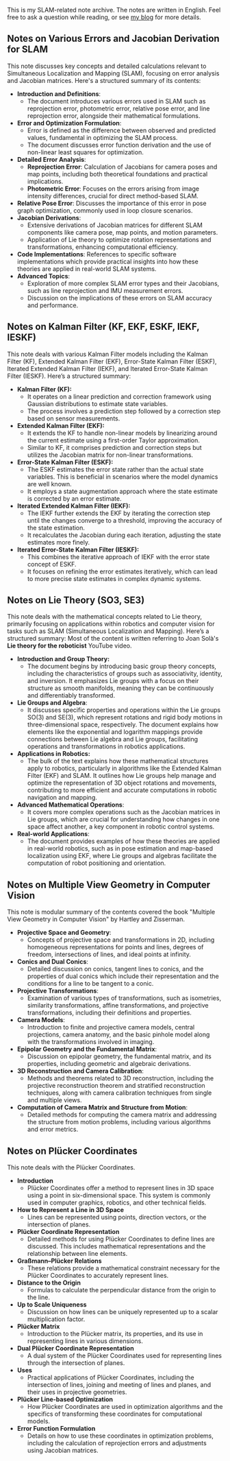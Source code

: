 This is my SLAM-related note archive. The notes are written in English. Feel free to ask a question while reading, or see [my blog](https://alida.tistory.com) for more details.


## Notes on Various Errors and Jacobian Derivation for SLAM 
This note discusses key concepts and detailed calculations relevant to Simultaneous Localization and Mapping (SLAM), focusing on error analysis and Jacobian matrices. Here's a structured summary of its contents:
- **Introduction and Definitions**:
  - The document introduces various errors used in SLAM such as reprojection error, photometric error, relative pose error, and line reprojection error, alongside their mathematical formulations.
- **Error and Optimization Formulation**:
  - Error is defined as the difference between observed and predicted values, fundamental in optimizing the SLAM process.
  - The document discusses error function derivation and the use of non-linear least squares for optimization.
- **Detailed Error Analysis**:
  - **Reprojection Error**: Calculation of Jacobians for camera poses and map points, including both theoretical foundations and practical implications.
  - **Photometric Error**: Focuses on the errors arising from image intensity differences, crucial for direct method-based SLAM.
- **Relative Pose Error**: Discusses the importance of this error in pose graph optimization, commonly used in loop closure scenarios.
- **Jacobian Derivations**:
  - Extensive derivations of Jacobian matrices for different SLAM components like camera pose, map points, and motion parameters.
  - Application of Lie theory to optimize rotation representations and transformations, enhancing computational efficiency.
- **Code Implementations**: References to specific software implementations which provide practical insights into how these theories are applied in real-world SLAM systems.
- **Advanced Topics**:
  - Exploration of more complex SLAM error types and their Jacobians, such as line reprojection and IMU measurement errors.
  - Discussion on the implications of these errors on SLAM accuracy and performance.


## Notes on Kalman Filter (KF, EKF, ESKF, IEKF, IESKF)
This note deals with various Kalman Filter models including the Kalman Filter (KF), Extended Kalman Filter (EKF), Error-State Kalman Filter (ESKF), Iterated Extended Kalman Filter (IEKF), and Iterated Error-State Kalman Filter (IESKF). Here’s a structured summary:

- **Kalman Filter (KF):**
  - It operates on a linear prediction and correction framework using Gaussian distributions to estimate state variables.
  - The process involves a prediction step followed by a correction step based on sensor measurements.
- **Extended Kalman Filter (EKF):**
  - It extends the KF to handle non-linear models by linearizing around the current estimate using a first-order Taylor approximation.
  - Similar to KF, it comprises prediction and correction steps but utilizes the Jacobian matrix for non-linear transformations.
- **Error-State Kalman Filter (ESKF):**
  - The ESKF estimates the error state rather than the actual state variables. This is beneficial in scenarios where the model dynamics are well known.
  - It employs a state augmentation approach where the state estimate is corrected by an error estimate.
- **Iterated Extended Kalman Filter (IEKF):**
  - The IEKF further extends the EKF by iterating the correction step until the changes converge to a threshold, improving the accuracy of the state estimation.
  - It recalculates the Jacobian during each iteration, adjusting the state estimates more finely.
- **Iterated Error-State Kalman Filter (IESKF):**
  - This combines the iterative approach of IEKF with the error state concept of ESKF.
  - It focuses on refining the error estimates iteratively, which can lead to more precise state estimates in complex dynamic systems.
 

## Notes on Lie Theory (SO3, SE3)
This note deals with the mathematical concepts related to Lie theory, primarily focusing on applications within robotics and computer vision for tasks such as SLAM (Simultaneous Localization and Mapping). Here’s a structured summary:
Most of the content is written referring to Joan Solà's **Lie theory for the roboticist** YouTube video.

- **Introduction and Group Theory:**
  - The document begins by introducing basic group theory concepts, including the characteristics of groups such as associativity, identity, and inversion. It emphasizes Lie groups with a focus on their structure as smooth manifolds, meaning they can be continuously and differentiably transformed.
- **Lie Groups and Algebra**:
  - It discusses specific properties and operations within the Lie groups SO(3) and SE(3), which represent rotations and rigid body motions in three-dimensional space, respectively. The document explains how elements like the exponential and logarithm mappings provide connections between Lie algebra and Lie groups, facilitating operations and transformations in robotics applications.
- **Applications in Robotics:**
  - The bulk of the text explains how these mathematical structures apply to robotics, particularly in algorithms like the Extended Kalman Filter (EKF) and SLAM. It outlines how Lie groups help manage and optimize the representation of 3D object rotations and movements, contributing to more efficient and accurate computations in robotic navigation and mapping.
- **Advanced Mathematical Operations**:
  - It covers more complex operations such as the Jacobian matrices in Lie groups, which are crucial for understanding how changes in one space affect another, a key component in robotic control systems.
- **Real-world Applications**:
  - The document provides examples of how these theories are applied in real-world robotics, such as in pose estimation and map-based localization using EKF, where Lie groups and algebras facilitate the computation of robot positioning and orientation.



## Notes on Multiple View Geometry in Computer Vision
This note is modular summary of the contents covered the book "Multiple View Geometry in Computer Vision" by Hartley and Zisserman.

- **Projective Space and Geometry**:
  - Concepts of projective space and transformations in 2D, including homogeneous representations for points and lines, degrees of freedom, intersections of lines, and ideal points at infinity.
- **Conics and Dual Conics**:
  - Detailed discussion on conics, tangent lines to conics, and the properties of dual conics which include their representation and the conditions for a line to be tangent to a conic.
- **Projective Transformations**:
  - Examination of various types of transformations, such as isometries, similarity transformations, affine transformations, and projective transformations, including their definitions and properties.
- **Camera Models**:
  - Introduction to finite and projective camera models, central projections, camera anatomy, and the basic pinhole model along with the transformations involved in imaging.
- **Epipolar Geometry and the Fundamental Matrix**:
  - Discussion on epipolar geometry, the fundamental matrix, and its properties, including geometric and algebraic derivations.
- **3D Reconstruction and Camera Calibration**:
  - Methods and theorems related to 3D reconstruction, including the projective reconstruction theorem and stratified reconstruction techniques, along with camera calibration techniques from single and multiple views.
- **Computation of Camera Matrix and Structure from Motion**:
  - Detailed methods for computing the camera matrix and addressing the structure from motion problems, including various algorithms and error metrics.


## Notes on Plücker Coordinates
This note deals with the Plücker Coordinates.
- **Introduction**
  - Plücker Coordinates offer a method to represent lines in 3D space using a point in six-dimensional space. This system is commonly used in computer graphics, robotics, and other technical fields.
- **How to Represent a Line in 3D Space**
  - Lines can be represented using points, direction vectors, or the intersection of planes.
- **Plücker Coordinate Representation**
  - Detailed methods for using Plücker Coordinates to define lines are discussed. This includes mathematical representations and the relationship between line elements.
- **Graßmann–Plücker Relations**
  - These relations provide a mathematical constraint necessary for the Plücker Coordinates to accurately represent lines.
- **Distance to the Origin**
  - Formulas to calculate the perpendicular distance from the origin to the line.
- **Up to Scale Uniqueness**
  - Discussion on how lines can be uniquely represented up to a scalar multiplication factor.
- **Plücker Matrix**
  - Introduction to the Plücker matrix, its properties, and its use in representing lines in various dimensions.
- **Dual Plücker Coordinate Representation**
  - A dual system of the Plücker Coordinates used for representing lines through the intersection of planes.
- **Uses**
  - Practical applications of Plücker Coordinates, including the intersection of lines, joining and meeting of lines and planes, and their uses in projective geometries.
- **Plücker Line-based Optimization**
  - How Plücker Coordinates are used in optimization algorithms and the specifics of transforming these coordinates for computational models.
- **Error Function Formulation**
  - Details on how to use these coordinates in optimization problems, including the calculation of reprojection errors and adjustments using Jacobian matrices.
